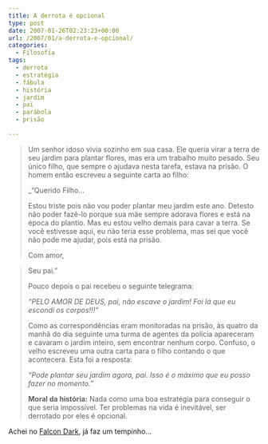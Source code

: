 ```yaml
---
title: A derrota é opcional
type: post
date: 2007-01-26T02:23:23+00:00
url: /2007/01/a-derrota-e-opcional/
categories:
  - Filosofia
tags:
  - derrota
  - estratégia
  - fábula
  - história
  - jardim
  - pai
  - parábola
  - prisão

---
```

> Um senhor idoso vivia sozinho em sua casa. Ele queria virar a terra de seu jardim para plantar flores, mas era um trabalho muito pesado. Seu único filho, que sempre o ajudava nesta tarefa, estava na prisão. O homem então escreveu a seguinte carta ao filho:
>
> _“Querido Filho…</p>
>
> Estou triste pois não vou poder plantar meu jardim este ano. Detesto não poder fazê-lo porque sua mãe sempre adorava flores e está na época do plantio. Mas eu estou velho demais para cavar a terra. Se você estivesse aqui, eu não teria esse problema, mas sei que você não pode me ajudar, pois está na prisão.
>
> Com amor,

> Seu pai.”</em>
>
> Pouco depois o pai recebeu o seguinte telegrama:
>
> _“PELO AMOR DE DEUS, pai, não escave o jardim! Foi lá que eu escondi os corpos!!!”_
>
> Como as correspondências eram monitoradas na prisão, às quatro da manhã do dia seguinte uma turma de agentes da polícia apareceram e cavaram o jardim inteiro, sem encontrar nenhum corpo. Confuso, o velho escreveu uma outra carta para o filho contando o que acontecera. Esta foi a resposta:
>
> _“Pode plantar seu jardim agora, pai. Isso é o máximo que eu posso fazer no momento.”_
>
> **Moral da história:** Nada como uma boa estratégia para conseguir o que seria impossível. Ter problemas na vida é inevitável, ser derrotado por eles é opcional.</blockquote>
>
> Achei no [Falcon Dark][1], já faz um tempinho…

 [1]: http://falcon-dark.blogspot.com/2006/11/estratgia-tudo.html

